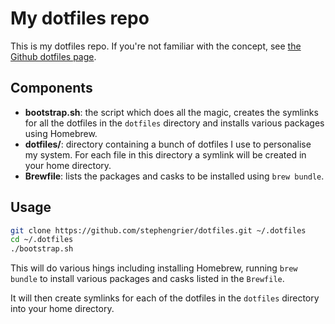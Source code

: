 # My dotfiles repo

This is my dotfiles repo. If you're not familiar with the concept, see [the
Github dotfiles page](https://dotfiles.github.io/).

## Components

- **bootstrap.sh**: the script which does all the magic, creates the symlinks
  for all the dotfiles in the `dotfiles` directory and installs various
  packages using Homebrew.
- **dotfiles/**: directory containing a bunch of dotfiles I use to personalise
  my system. For each file in this directory a symlink will be created in your
  home directory.
- **Brewfile**: lists the packages and casks to be installed using `brew bundle`.

## Usage

```sh
git clone https://github.com/stephengrier/dotfiles.git ~/.dotfiles
cd ~/.dotfiles
./bootstrap.sh
```

This will do various hings including installing Homebrew, running `brew bundle`
to install various packages and casks listed in the `Brewfile`.

It will then create symlinks for each of the dotfiles in the `dotfiles`
directory into your home directory.

